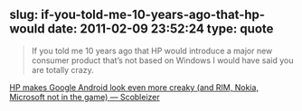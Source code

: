 slug: if-you-told-me-10-years-ago-that-hp-would
date: 2011-02-09 23:52:24
type: quote
---

> If you told me 10 years ago that HP would introduce a major new consumer product that’s not based on Windows I would have said you are totally crazy.

[HP makes Google Android look even more creaky (and RIM, Nokia, Microsoft not in the game) — Scobleizer](http://scobleizer.com/2011/02/09/hp-makes-google-look-even-more-creaky/)
